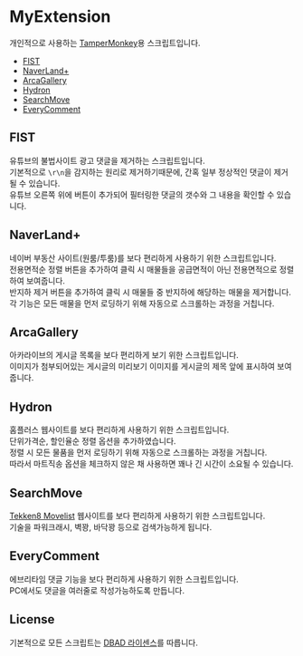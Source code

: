 # MyExtension
 개인적으로 사용하는 [TamperMonkey](https://www.tampermonkey.net)용 스크립트입니다.
* <a href="#fist">FIST</a>
* <a href="#naverland">NaverLand+</a>
* <a href="#arcagallery">ArcaGallery</a>
* <a href="#hydron">Hydron</a>
* <a href="#searchmove">SearchMove</a>
* <a href="#everycomment">EveryComment</a>

## FIST 
유튜브의 불법사이트 광고 댓글을 제거하는 스크립트입니다.\
기본적으로 `\r\n`을 감지하는 원리로 제거하기때문에, 간혹 일부 정상적인 댓글이 제거될 수 있습니다.\
유튜브 오른쪽 위에 버튼이 추가되어 필터링한 댓글의 갯수와 그 내용을 확인할 수 있습니다.

## NaverLand+
네이버 부동산 사이트(원룸/투룸)를 보다 편리하게 사용하기 위한 스크립트입니다.\
전용면적순 정렬 버튼을 추가하여 클릭 시 매물들을 공급면적이 아닌 전용면적으로 정렬하여 보여줍니다.\
반지하 제거 버튼을 추가하여 클릭 시 매물들 중 반지하에 해당하는 매물을 제거합니다.\
각 기능은 모든 매물을 먼저 로딩하기 위해 자동으로 스크롤하는 과정을 거칩니다.

## ArcaGallery
아카라이브의 게시글 목록을 보다 편리하게 보기 위한 스크립트입니다.\
이미지가 첨부되어있는 게시글의 미리보기 이미지를 게시글의 제목 앞에 표시하여 보여줍니다.

## Hydron
홈플러스 웹사이트를 보다 편리하게 사용하기 위한 스크립트입니다.\
단위가격순, 할인율순 정렬 옵션을 추가하였습니다.\
정렬 시 모든 물품을 먼저 로딩하기 위해 자동으로 스크롤하는 과정을 거칩니다.\
따라서 마트직송 옵션을 체크하지 않은 채 사용하면 꽤나 긴 시간이 소요될 수 있습니다.

## SearchMove
[Tekken8 Movelist](https://tekken8.movelist.xyz) 웹사이트를 보다 편리하게 사용하기 위한 스크립트입니다.\
기술을 파워크래시, 벽꽝, 바닥꽝 등으로 검색가능하게 됩니다.

## EveryComment
에브리타임 댓글 기능을 보다 편리하게 사용하기 위한 스크립트입니다.\
PC에서도 댓글을 여러줄로 작성가능하도록 만듭니다.

## License
기본적으로 모든 스크립트는 [DBAD 라이센스](https://github.com/philsturgeon/dbad/blob/master/LICENSE.md)를 따릅니다.

